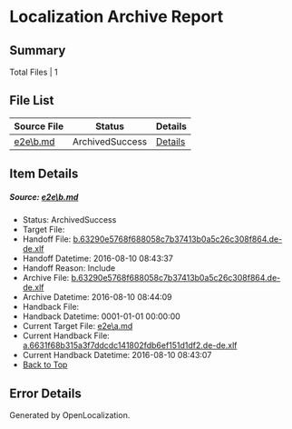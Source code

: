 # <a name='report-top'></a> Localization Archive Report

## Summary
 Total Files | 1

## File List
 Source File | Status | Details 
 ----------- | ------ | ------- 
 [e2e\b.md](https://github.com/OpenLocalizationTestOrg/oltest/blob/123c0e362464ec54a948830647503230db3e5c7d/e2e/b.md) | ArchivedSuccess | [Details](#9380bb9d0f3740ee36099c88e843f2adac5fa9662)

## Item Details
##### <a name='9380bb9d0f3740ee36099c88e843f2adac5fa9662'></a> Source: [e2e\b.md](https://github.com/OpenLocalizationTestOrg/oltest/blob/123c0e362464ec54a948830647503230db3e5c7d/e2e/b.md)
* Status: ArchivedSuccess
* Target File: 
* Handoff File: [b.63290e5768f688058c7b37413b0a5c26c308f864.de-de.xlf](https://github.com/OpenLocalizationTestOrg/olhandoff-e2e/blob/e5f22f7c9d586d0abee039eafbe85cf6eee22b45/ol-handoff/OpenLocalizationTestOrg/ol-test-dede/ci/ht/b.63290e5768f688058c7b37413b0a5c26c308f864.de-de.xlf)
* Handoff Datetime: 2016-08-10 08:43:37
* Handoff Reason: Include
* Archive File: [b.63290e5768f688058c7b37413b0a5c26c308f864.de-de.xlf](https://github.com/OpenLocalizationTestOrg/olhandoff-e2e/blob/e310765d0762dbe2359036d7a0edebbb5d2618ba/ol-archive/OpenLocalizationTestOrg/ol-test-dede/ci/ht/b.63290e5768f688058c7b37413b0a5c26c308f864.de-de.xlf)
* Archive Datetime: 2016-08-10 08:44:09
* Handback File: 
* Handback Datetime: 0001-01-01 00:00:00
* Current Target File: [e2e\a.md](https://github.com/OpenLocalizationTestOrg/ol-test-dede/blob/8f788266a2ef2b19c687158145517c645515aa34/e2e/a.md)
* Current Handback File: [a.6631f68b315a3f7ddcdc141802fdb6ef151d1df2.de-de.xlf](https://github.com/OpenLocalizationTestOrg/olhandback-e2e/blob/f7258605f3e2ced1218eb5a0b24e46f4f8c3cfb0/ol-handback/OpenLocalizationTestOrg/ol-test-dede/ci/ht/a.6631f68b315a3f7ddcdc141802fdb6ef151d1df2.de-de.xlf)
* Current Handback Datetime: 2016-08-10 08:43:07
* [Back to Top](#report-top)


## Error Details

Generated by OpenLocalization.
